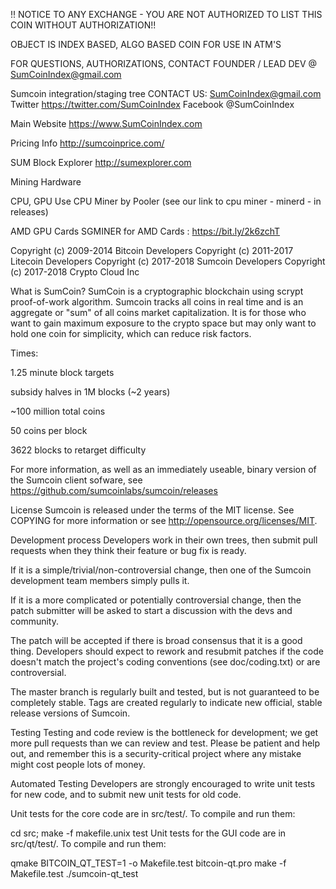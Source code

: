 !! NOTICE TO ANY EXCHANGE - YOU ARE NOT AUTHORIZED TO LIST THIS COIN WITHOUT AUTHORIZATION!!

OBJECT IS INDEX BASED, ALGO BASED COIN FOR USE IN ATM'S

FOR QUESTIONS, AUTHORIZATIONS, CONTACT FOUNDER / LEAD DEV @ SumCoinIndex@gmail.com

Sumcoin integration/staging tree
CONTACT US: SumCoinIndex@gmail.com Twitter https://twitter.com/SumCoinIndex Facebook @SumCoinIndex

Main Website https://www.SumCoinIndex.com

Pricing Info http://sumcoinprice.com/

SUM Block Explorer http://sumexplorer.com

Mining Hardware

CPU, GPU Use CPU Miner by Pooler (see our link to cpu miner - minerd - in releases)

AMD GPU Cards SGMINER for AMD Cards : https://bit.ly/2k6zchT

Copyright (c) 2009-2014 Bitcoin Developers Copyright (c) 2011-2017 Litecoin Developers Copyright (c) 2017-2018 Sumcoin Developers Copyright (c) 2017-2018 Crypto Cloud Inc

What is SumCoin?
SumCoin is a cryptographic blockchain using scrypt proof-of-work algorithm. Sumcoin tracks all coins in real time and is an aggregate or "sum" of all coins market capitalization. It is for those who want to gain maximum exposure to the crypto space but may only want to hold one coin for simplicity, which can reduce risk factors.

Times:

1.25 minute block targets

subsidy halves in 1M blocks (~2 years)

~100 million total coins

50 coins per block

3622 blocks to retarget difficulty

For more information, as well as an immediately useable, binary version of the Sumcoin client sofware, see https://github.com/sumcoinlabs/sumcoin/releases

License
Sumcoin is released under the terms of the MIT license. See COPYING for more information or see http://opensource.org/licenses/MIT.

Development process
Developers work in their own trees, then submit pull requests when they think their feature or bug fix is ready.

If it is a simple/trivial/non-controversial change, then one of the Sumcoin development team members simply pulls it.

If it is a more complicated or potentially controversial change, then the patch submitter will be asked to start a discussion with the devs and community.

The patch will be accepted if there is broad consensus that it is a good thing. Developers should expect to rework and resubmit patches if the code doesn't match the project's coding conventions (see doc/coding.txt) or are controversial.

The master branch is regularly built and tested, but is not guaranteed to be completely stable. Tags are created regularly to indicate new official, stable release versions of Sumcoin.

Testing
Testing and code review is the bottleneck for development; we get more pull requests than we can review and test. Please be patient and help out, and remember this is a security-critical project where any mistake might cost people lots of money.

Automated Testing
Developers are strongly encouraged to write unit tests for new code, and to submit new unit tests for old code.

Unit tests for the core code are in src/test/. To compile and run them:

cd src; make -f makefile.unix test
Unit tests for the GUI code are in src/qt/test/. To compile and run them:

qmake BITCOIN_QT_TEST=1 -o Makefile.test bitcoin-qt.pro
make -f Makefile.test
./sumcoin-qt_test
